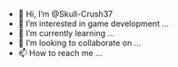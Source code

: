 - 👋 Hi, I’m @Skull-Crush37
- 👀 I’m interested in game development ...
- 🌱 I’m currently learning ...
- 💞️ I’m looking to collaborate on ...
- 📫 How to reach me ...

<!---
Skull-Crush37/Skull-Crush37 is a ✨ special ✨ repository because its `README.md` (this file) appears on your GitHub profile.
You can click the Preview link to take a look at your changes.
--->
